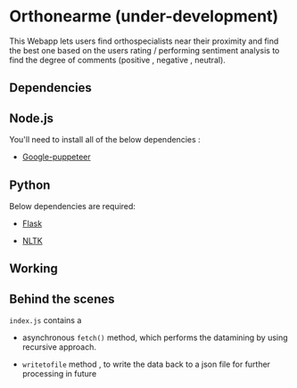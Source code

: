 # Orthonearme (under-development)

This Webapp lets users find orthospecialists near their proximity and find the best one based on the users rating / performing sentiment analysis to find the degree of comments (positive , negative , neutral).

## Dependencies

## Node.js

You'll need to install all of the below dependencies :

- [Google-puppeteer](https://github.com/GoogleChrome/puppeteer)

## Python

Below dependencies are required:

- [Flask](https://pypi.org/project/Flask/)

- [NLTK](https://pypi.org/project/nltk/)

## Working

## Behind the scenes

`index.js` contains a 

- asynchronous `fetch()` method, which performs the datamining by using recursive approach.

- `writetofile` method , to write the data back to a json file for further processing in future


